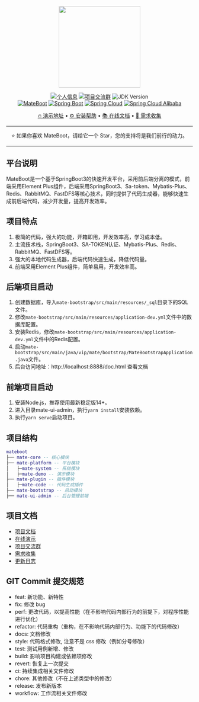 <div align="center">
<img src="https://cdn.mate.vip/matecloud.svg" width="220">

[![个人信息](https://img.shields.io/badge/author-迈特云-blue.svg)](http://www.mate.vip/)
[![项目交流群](https://img.shields.io/badge/chat-项目交流群-green.svg)](https://jq.qq.com/?_wv=1027&k=oYxVM3uV)
![JDK Version](https://img.shields.io/badge/JAVA-JDK17+-red.svg)
<br/>
[![MateBoot](https://img.shields.io/badge/MateBoot-1.0.8-green.svg?lable=mateboot&logo=mega)](https://gitee.com/matevip/mateboot)
[![Spring Boot](https://img.shields.io/maven-central/v/org.springframework.boot/spring-boot-dependencies.svg?label=Spring%20Boot&logo=Spring)](https://search.maven.org/artifact/org.springframework.boot/spring-boot-dependencies)
[![Spring Cloud](https://img.shields.io/maven-central/v/cn.dev33/sa-token-spring-boot3-starter.svg?label=Sa%20Token&logo=springsecurity)](https://search.maven.org/artifact/cn.dev33/sa-token-spring-boot3-starter)
[![Spring Cloud Alibaba](https://img.shields.io/maven-central/v/com.baomidou/mybatis-plus-boot-starter.svg?label=Mybatis%20Plus&logo=qlik)](https://search.maven.org/artifact/com.baomidou/mybatis-plus-boot-starter)

[🔥 演示地址](https://boot.mate.vip) • [⚙️ 安装帮助](https://docs.mate.vip) • [📚 在线文档](https://docs.mate.vip) • [💬 需求收集](https://gitee.com/matevip/mateboot/issues/new)
</div>

--------------------------

<div align="center">⭐️ 如果你喜欢 MateBoot，请给它一个 Star，您的支持将是我们前行的动力。</div>

--------------------------
## 平台说明

MateBoot是一个基于SpringBoot3的快速开发平台，采用前后端分离的模式，前端采用Element Plus组件，后端采用SpringBoot3、Sa-token、Mybatis-Plus、Redis、RabbitMQ、FastDFS等核心技术，同时提供了代码生成器，能够快速生成前后端代码，减少开发量，提高开发效率。

## 项目特点
1. 极简的代码，强大的功能，开箱即用，开发效率高，学习成本低。
2. 主流技术栈，SpringBoot3、SA-TOKEN认证、Mybatis-Plus、Redis、RabbitMQ、FastDFS等。
3. 强大的本地代码生成器，后端代码快速生成，降低代码量。
4. 前端采用Element Plus组件，简单易用，开发效率高。

## 后端项目启动
1. 创建数据库，导入`mate-bootstrap/src/main/resources/_sql`目录下的SQL文件。
2. 修改`mate-bootstrap/src/main/resources/application-dev.yml`文件中的数据库配置。
3. 安装Redis，修改`mate-bootstrap/src/main/resources/application-dev.yml`文件中的Redis配置。
4. 启动`mate-bootstrap/src/main/java/vip/mate/bootstrap/MateBootstrapApplication.java`文件。
5. 后台访问地址：http://localhost:8888/doc.html 查看文档

## 前端项目启动
1. 安装Node.js，推荐使用最新稳定版14+。
2. 进入目录mate-ui-admin，执行`yarn install`安装依赖。
3. 执行`yarn serve`启动项目。

## 项目结构
``` lua
mateboot
├── mate-core -- 核心模块
├── mate-platform -- 平台模块
│   ├─mate-system -- 系统模块
│   ├─mate-demo -- 演示模块
├── mate-plugin -- 插件模块
│   ├─mate-code -- 代码生成插件  
├── mate-bootstrap -- 启动模块   
├── mate-ui-admin -- 后台管理前端
```

## 项目文档
- [项目文档](https://docs.mate.vip)
- [在线演示](https://boot.mate.vip)
- [项目交流群](https://jq.qq.com/?_wv=1027&k=oYxVM3uV)
- [需求收集](https://gitee.com/matevip/mateboot/issues/new)
- [更新日志](https://gitee.com/matevip/mateboot/releases)

## GIT Commit 提交规范

- feat: 新功能、新特性
- fix: 修改 bug
- perf: 更改代码，以提高性能（在不影响代码内部行为的前提下，对程序性能进行优化）
- refactor: 代码重构（重构，在不影响代码内部行为、功能下的代码修改）
- docs: 文档修改
- style: 代码格式修改, 注意不是 css 修改（例如分号修改）
- test: 测试用例新增、修改
- build: 影响项目构建或依赖项修改
- revert: 恢复上一次提交
- ci: 持续集成相关文件修改
- chore: 其他修改（不在上述类型中的修改）
- release: 发布新版本
- workflow: 工作流相关文件修改

